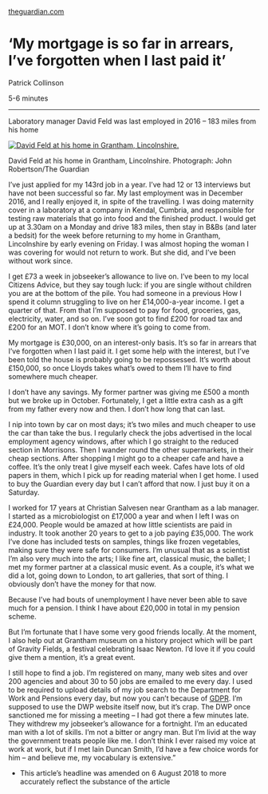 [theguardian.com](https://www.theguardian.com/money/2018/aug/04/i-went-to-the-local-citizens-advice-they-just-said-tough-luck)

# ‘My mortgage is so far in arrears, I’ve forgotten when I last paid it’

Patrick Collinson



5-6 minutes

------

Laboratory manager David Feld was last employed in 2016 – 183 miles from his home

[               ![David Feld at his home in Grantham, Lincolnshire.](https://i.guim.co.uk/img/media/13a701a655f5c126df5c439d1cd1a36a95751827/0_143_6240_3744/master/6240.jpg?width=300&quality=85&auto=format&fit=max&s=10b97019081d67f54d427ca7d0cb4005)     ](about:reader?url=https%3A%2F%2Fwww.theguardian.com%2Fmoney%2F2018%2Faug%2F04%2Fi-went-to-the-local-citizens-advice-they-just-said-tough-luck#img-1)

[   ](about:reader?url=https%3A%2F%2Fwww.theguardian.com%2Fmoney%2F2018%2Faug%2F04%2Fi-went-to-the-local-citizens-advice-they-just-said-tough-luck#img-1)



David Feld at his home in Grantham, Lincolnshire. Photograph: John Robertson/The Guardian



I’ve just applied for my 143rd job in a  year. I’ve had 12 or 13 interviews but have not been successful so far.  My last employment was in December 2016, and I really enjoyed it, in  spite of the travelling. I was doing maternity cover in a laboratory at a company in Kendal, Cumbria, and responsible for testing raw materials  that go into food and the finished product. I would get up at 3.30am on a Monday and drive 183 miles, then stay in B&Bs (and later a bedsit)  for the week before returning to my home in Grantham, Lincolnshire by  early evening on Friday. I was almost hoping the woman I was covering  for would not return to work. But she did, and I’ve been without work  since.

I get £73 a week in jobseeker’s allowance to live on. I’ve been to my local Citizens Advice, but they say tough luck: if you are single  without children you are at the bottom of the pile. You had someone in a previous How I spend it column struggling to live on her £14,000-a-year income. I get a quarter of that. From that I’m supposed to pay for  food, groceries, gas, electricity, water, and so on. I’ve soon got to  find £200 for road tax and £200 for an MOT. I don’t know where it’s  going to come from.

My mortgage is £30,000, on an interest-only basis. It’s so far in  arrears that I’ve forgotten when I last paid it. I get some help with  the interest, but I’ve been told the house is probably going to be  repossessed. It’s worth about £150,000, so once Lloyds takes what’s owed to them I’ll have to find somewhere much cheaper.

I don’t have any savings. My former partner was giving me £500 a  month but we broke up in October. Fortunately, I get a little extra cash as a gift from my father every now and then. I don’t how long that can  last.

I nip into town by car on most days; it’s two miles and much cheaper  to use the car than take the bus. I regularly check the jobs advertised  in the local employment agency windows, after which I go straight to the reduced section in Morrisons. Then I wander round the other  supermarkets, in their cheap sections. After shopping I might go to a  cheaper cafe and have a coffee. It’s the only treat I give myself each  week. Cafes have lots of old papers in them, which I pick up for reading material when I get home. I used to buy the Guardian every day but I  can’t afford that now. I just buy it on a Saturday.

I worked for 17 years at Christian Salvesen near Grantham as a lab  manager. I started as a microbiologist on £17,000 a year and when I left I was on £24,000. People would be amazed at how little scientists are  paid in industry. It took another 20 years to get to a job paying  £35,000. The work I’ve done has included tests on samples, things like  frozen vegetables, making sure they were safe for consumers. I’m unusual that as a scientist I’m also very much into the arts; I like fine art,  classical music, the ballet; I met my former partner at a classical  music event. As a couple, it’s what we did a lot, going down to London,  to art galleries, that sort of thing. I obviously don’t have the money  for that now.

Because I’ve had bouts of unemployment I have never been able to save much for a pension. I think I have about £20,000 in total in my pension scheme.

But I’m fortunate that I have some very good friends locally. At the  moment, I also help out at Grantham museum on a history project which  will be part of Gravity Fields, a festival celebrating Isaac Newton. I’d love it if you could give them a mention, it’s a great event.

I still hope to find a job. I’m registered on many, many web sites  and over 200 agencies and about 30 to 50 jobs are emailed to me every  day. I used to be required to upload details of my job search to the  Department for Work and Pensions every day, but now you can’t because of [GDPR](https://www.theguardian.com/technology/gdpr). I’m supposed to use the DWP website itself now, but it’s crap. The DWP  once sanctioned me for missing a meeting – I had got there a few minutes late. They withdrew my jobseeker’s allowance for a fortnight. I’m an  educated man with a lot of skills. I’m not a bitter or angry man. But  I’m livid at the way the government treats people like me. I don’t think I ever raised my voice at work at work, but if I met Iain Duncan Smith, I’d have a few choice words for him – and believe me, my vocabulary is  extensive.”

- This article’s headline was amended on 6 August 2018 to more accurately reflect the substance of the article

​          